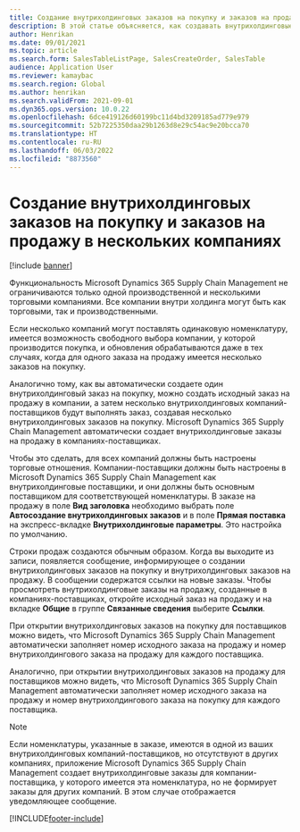 ```yaml
---
title: Создание внутрихолдинговых заказов на покупку и заказов на продажу в нескольких компаниях
description: В этой статье объясняется, как создавать внутрихолдинговые заказы на покупку или заказы на продажу в нескольких компаниях
author: Henrikan
ms.date: 09/01/2021
ms.topic: article
ms.search.form: SalesTableListPage, SalesCreateOrder, SalesTable
audience: Application User
ms.reviewer: kamaybac
ms.search.region: Global
ms.author: henrikan
ms.search.validFrom: 2021-09-01
ms.dyn365.ops.version: 10.0.22
ms.openlocfilehash: 6dce419126d60199bc11d4bd3209185ad779e979
ms.sourcegitcommit: 52b7225350daa29b1263d8e29c54ac9e20bcca70
ms.translationtype: HT
ms.contentlocale: ru-RU
ms.lasthandoff: 06/03/2022
ms.locfileid: "8873560"
---
```

# <a name="creating-intercompany-purchase-and-sales-orders-in-several-companies"></a>Создание внутрихолдинговых заказов на покупку и заказов на продажу в нескольких компаниях

[!include [banner](../../includes/banner.md)]

Функциональность Microsoft Dynamics 365 Supply Chain Management не ограничиваются только одной производственной и несколькими торговыми компаниями. Все компании внутри холдинга могут быть как торговыми, так и производственными.

Если несколько компаний могут поставлять одинаковую номенклатуру, имеется возможность свободного выбора компании, у которой производится покупка, и обновления обрабатываются даже в тех случаях, когда для одного заказа на продажу имеется несколько заказов на покупку.

Аналогично тому, как вы автоматически создаете один внутрихолдинговый заказ на покупку, можно создать исходный заказ на продажу в компании, а затем несколько внутрихолдинговых компаний-поставщиков будут выполнять заказ, создавая несколько внутрихолдинговых заказов на покупку. Microsoft Dynamics 365 Supply Chain Management автоматически создает внутрихолдинговые заказы на продажу в компаниях-поставщиках.

Чтобы это сделать, для всех компаний должны быть настроены торговые отношения. Компании-поставщики должны быть настроены в Microsoft Dynamics 365 Supply Chain Management как внутрихолдинговые поставщики, и они должны быть основным поставщиком для соответствующей номенклатуры. В заказе на продажу в поле **Вид заголовка** необходимо выбрать поле **Автосоздание внутрихолдинговых заказов** и в поле **Прямая поставка** на экспресс-вкладке **Внутрихолдинговые параметры**. Это настройка по умолчанию.

Строки продаж создаются обычным образом. Когда вы выходите из записи, появляется сообщение, информирующее о создании внутрихолдинговых заказов на покупку и внутрихолдинговых заказов на продажу. В сообщении содержатся ссылки на новые заказы. Чтобы просмотреть внутрихолдинговые заказы на продажу, созданные в компаниях-поставщиках, откройте исходный заказ на продажу и на вкладке **Общие** в группе **Связанные сведения** выберите **Ссылки**.

При открытии внутрихолдинговых заказов на покупку для поставщиков можно видеть, что Microsoft Dynamics 365 Supply Chain Management автоматически заполняет номер исходного заказа на продажу и номер внутрихолдингового заказа на продажу для каждого поставщика.

Аналогично, при открытии внутрихолдинговых заказов на продажу для поставщиков можно видеть, что Microsoft Dynamics 365 Supply Chain Management автоматически заполняет номер исходного заказа на продажу и номер внутрихолдингового заказа на покупку для каждого поставщика.

> [!NOTE]
> Если номенклатуры, указанные в заказе, имеются в одной из ваших внутрихолдинговых компаний-поставщиков, но отсутствуют в других компаниях, приложение Microsoft Dynamics 365 Supply Chain Management создает внутрихолдинговые заказы для компании-поставщика, у которого имеется эта номенклатура, но не формирует заказы для других компаний. В этом случае отображается уведомляющее сообщение.

[!INCLUDE[footer-include](../../includes/footer-banner.md)]
